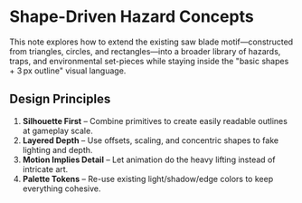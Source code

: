 # Shape-Driven Hazard Concepts

This note explores how to extend the existing saw blade motif—constructed from triangles, circles, and rectangles—into a broader library of hazards, traps, and environmental set-pieces while staying inside the "basic shapes + 3 px outline" visual language.

## Design Principles

1. **Silhouette First** – Combine primitives to create easily readable outlines at gameplay scale.
2. **Layered Depth** – Use offsets, scaling, and concentric shapes to fake lighting and depth.
3. **Motion Implies Detail** – Let animation do the heavy lifting instead of intricate art.
4. **Palette Tokens** – Re-use existing light/shadow/edge colors to keep everything cohesive.
